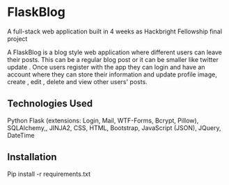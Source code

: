 # FlaskBlog
A full-stack web application built in 4 weeks as Hackbright Fellowship final project

A FlaskBlog is a blog style  web application where different users can leave their posts. This can be a regular blog post or it can be smaller like twitter update . Once users register with the app they can login and  have an account where they can store their information and update profile image, create , edit , delete  and view other users' posts.

## Technologies Used
Python Flask (extensions: Login, Mail, WTF-Forms, Bcrypt, Pillow),  SQLAlchemy,, JINJA2, CSS, HTML, Bootstrap, JavaScript (JSON), JQuery,   DateTime

## Installation
Pip install -r requirements.txt
